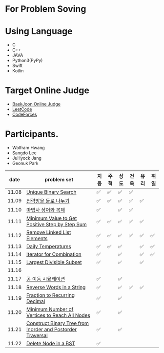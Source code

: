 # For Problem Soving

# Using Language
- C
- C++
- JAVA
- Python3(PyPy)
- Swift
- Kotlin

# Target Online Judge
- [BaekJoon Online Judge](https://www.acmicpc.net/)
- [LeetCode](https://leetcode.com/)
- [CodeForces](https://codeforces.com/)

# Participants.
- Wolfram Hwang
- Sangdo Lee
- JuHyock Jang
- Geonuk Park



| date       | problem set                                                  | 지웅 | 주혁 | 상도 |  건욱 | 유리 | 휘일 |
| ---------- | ------------------------------------------------------------ | --- | ---- | ---- | ---- | ---- | ---- |
| 11.08      | [Unique Binary Search](https://leetcode.com/problems/unique-binary-search-trees/)   | ✅ | ✅ |✅ |✅   |  |  |
| 11.09      | [전력망을 둘로 나누기](https://programmers.co.kr/learn/courses/30/lessons/86971)   | ✅ | ✅ | ✅|✅ |✅ |  |
| 11.10      | [마법사 상어와 복제](https://www.acmicpc.net/problem/23290) | ✅ |  |✅ |✅  | |  |
| 11.11      | [Minimum Value to Get Positive Step by Step Sum](https://leetcode.com/problems/minimum-value-to-get-positive-step-by-step-sum/) | ✅ | ✅ |✅ |✅  | ✅|  |
| 11.12      | [Remove Linked List Elements](https://leetcode.com/problems/remove-linked-list-elements/) | ✅ | ✅ |✅ |✅  |✅ |✅ |
| 11.13      | [Daily Temperatures](https://leetcode.com/problems/daily-temperatures/) | ✅ | ✅ |✅ | |✅ |✅ |
| 11.14      | [Iterator for Combination](https://leetcode.com/problems/iterator-for-combination/) |✅ | |✅ | |✅ |✅ |
| 11.15      | [Largest Divisible Subset](https://leetcode.com/problems/largest-divisible-subset/) | ✅ | | ✅| | ✅| |
| 11.16      | []() | | | | | | |
| 11.17      | [공 이동 시뮬레이션](https://programmers.co.kr/learn/courses/30/lessons/87391) |✅ | | ✅| | | |
| 11.18      | [Reverse Words in a String](https://leetcode.com/problems/reverse-words-in-a-string/) | ✅ | |✅  |✅ | ✅| |
| 11.19      | [Fraction to Recurring Decimal](https://leetcode.com/problems/fraction-to-recurring-decimal/) | ✅ | |✅ | | | |
| 11.20      | [Minimum Number of Vertices to Reach All Nodes](https://leetcode.com/problems/minimum-number-of-vertices-to-reach-all-nodes/) | ✅ | |✅ | | | |
| 11.21      | [Construct Binary Tree from Inorder and Postorder Traversal](https://leetcode.com/problems/construct-binary-tree-from-inorder-and-postorder-traversal/) |✅| |✅ | | | |
| 11.22      | [Delete Node in a BST](https://leetcode.com/problems/delete-node-in-a-bst/) | ✅ | | | | | |
